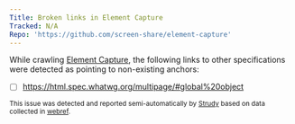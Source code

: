 ```yaml
---
Title: Broken links in Element Capture
Tracked: N/A
Repo: 'https://github.com/screen-share/element-capture'
---
```


While crawling [Element Capture](https://screen-share.github.io/element-capture/), the following links to other specifications were detected as pointing to non-existing anchors:
* [ ] https://html.spec.whatwg.org/multipage/#global%20object

<sub>This issue was detected and reported semi-automatically by [Strudy](https://github.com/w3c/strudy/) based on data collected in [webref](https://github.com/w3c/webref/).</sub>
